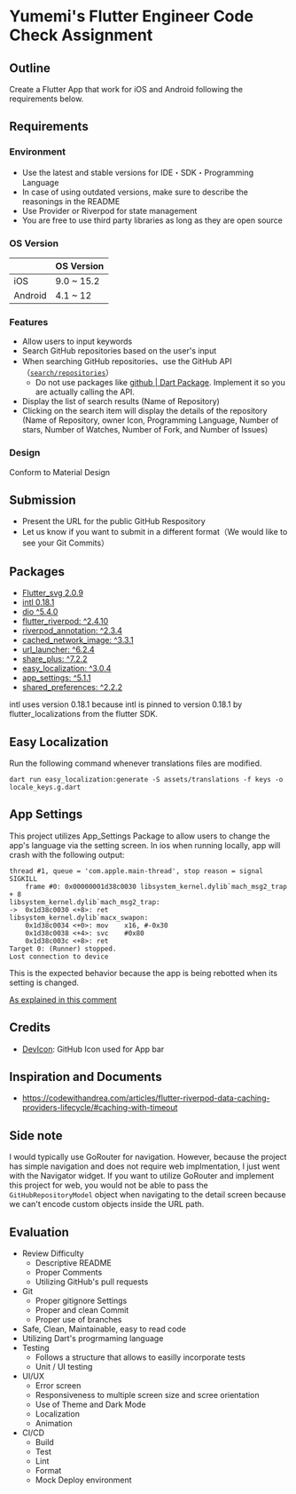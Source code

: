 # Yumemi's Flutter Engineer Code Check Assignment

## Outline

Create a Flutter App that work for iOS and Android following the requirements below.

## Requirements

### Environment

- Use the latest and stable versions for IDE・SDK・Programming Language
- In case of using outdated versions, make sure to describe the reasonings in the README
- Use Provider or Riverpod for state management
- You are free to use third party libraries as long as they are open source

### OS Version

|         | OS Version |
| ------- | ---------- |
| iOS     | 9.0 ~ 15.2 |
| Android | 4.1 ~ 12   |

### Features

- Allow users to input keywords
- Search GitHub repositories based on the user's input
- When searching GitHub repositories、use the GitHub API（[`search/repositories`](https://docs.github.com/ja/rest/reference/search#search-repositories)）
  - Do not use packages like [github | Dart Package](https://pub.dev/packages/github). Implement it so you are actually calling the API.
- Display the list of search results (Name of Repository)
- Clicking on the search item will display the details of the repository (Name of Repository, owner Icon, Programming Language, Number of stars, Number of Watches, Number of Fork, and Number of Issues)

### Design

Conform to Material Design

## Submission

- Present the URL for the public GitHub Respository
- Let us know if you want to submit in a different format（We would like to see your Git Commits）

## Packages

- [Flutter_svg 2.0.9](https://pub.dev/packages/flutter_svg)
- [intl 0.18.1](https://pub.dev/packages/intl)
- [dio ^5.4.0](https://pub.dev/packages/dio)
- [flutter_riverpod: ^2.4.10](https://pub.dev/packages/flutter_riverpod)
- [riverpod_annotation: ^2.3.4](https://pub.dev/packages/riverpod_annotation)
- [cached_network_image: ^3.3.1](https://pub.dev/packages/cached_network_image)
- [url_launcher: ^6.2.4](https://pub.dev/packages/url_launcher)
- [share_plus: ^7.2.2](https://pub.dev/packages/share_plus)
- [easy_localization: ^3.0.4](https://pub.dev/packages/easy_localization)
- [app_settings: ^5.1.1](https://pub.dev/packages/app_settings)
- [shared_preferences: ^2.2.2](https://pub.dev/packages/shared_preferences)

intl uses version 0.18.1 because intl is pinned to version 0.18.1 by flutter_localizations from the flutter SDK.

## Easy Localization

Run the following command whenever translations files are modified.

`dart run easy_localization:generate -S assets/translations -f keys -o locale_keys.g.dart`

## App Settings

This project utilizes App_Settings Package to allow users to change the app's language via the setting screen. In ios when running locally, app will crash with the following output:

```
thread #1, queue = 'com.apple.main-thread', stop reason = signal SIGKILL
    frame #0: 0x00000001d38c0030 libsystem_kernel.dylib`mach_msg2_trap + 8
libsystem_kernel.dylib`mach_msg2_trap:
->  0x1d38c0030 <+8>: ret
libsystem_kernel.dylib`macx_swapon:
    0x1d38c0034 <+0>: mov    x16, #-0x30
    0x1d38c0038 <+4>: svc    #0x80
    0x1d38c003c <+8>: ret
Target 0: (Runner) stopped.
Lost connection to device
```

This is the expected behavior because the app is being rebotted when its setting is changed.

[As explained in this comment](https://github.com/Baseflow/flutter-permission-handler/issues/509#issuecomment-1113636977)

## Credits

- [DevIcon](https://github.com/devicons/devicon/): GitHub Icon used for App bar

## Inspiration and Documents

- https://codewithandrea.com/articles/flutter-riverpod-data-caching-providers-lifecycle/#caching-with-timeout

## Side note

I would typically use GoRouter for navigation. However, because the project has simple navigation and does not require web implmentation, I just went with the Navigator widget. If you want to utilize GoRouter and implement this project for web, you would not be able to pass the `GitHubRepositoryModel` object when navigating to the detail screen because we can't encode custom objects inside the URL path.

## Evaluation

- Review Difficulty
  - Descriptive README
  - Proper Comments
  - Utilizing GitHub's pull requests
- Git
  - Proper gitignore Settings
  - Proper and clean Commit
  - Proper use of branches
- Safe, Clean, Maintainable, easy to read code
- Utilizing Dart's progrmaming language
- Testing
  - Follows a structure that allows to easilly incorporate tests
  - Unit / UI testing
- UI/UX
  - Error screen
  - Responsiveness to multiple screen size and scree orientation
  - Use of Theme and Dark Mode
  - Localization
  - Animation
- CI/CD
  - Build
  - Test
  - Lint
  - Format
  - Mock Deploy environment
